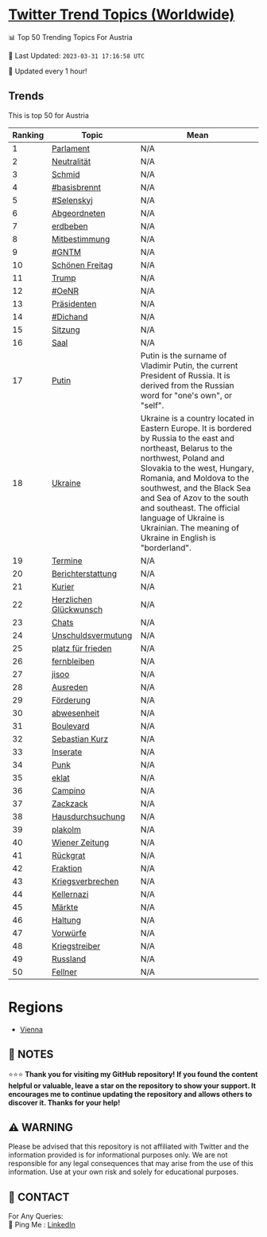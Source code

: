 [Twitter Trend Topics (Worldwide)](https://github.com/ErcinDedeoglu/Twitter-Trend-Topics)
==========


📊 Top 50 Trending Topics For Austria

📆 Last Updated: `2023-03-31 17:16:58 UTC`

🔧 Updated every 1 hour!


## Trends

This is top 50 for Austria

| Ranking | Topic | Mean |
| ------- | ------------ | ------------ |
| 1 | [Parlament](http://twitter.com/search?q=Parlament) | N/A |
| 2 | [Neutralität](http://twitter.com/search?q=Neutralit%c3%a4t) | N/A |
| 3 | [Schmid](http://twitter.com/search?q=Schmid) | N/A |
| 4 | [#basisbrennt](http://twitter.com/search?q=%23basisbrennt) | N/A |
| 5 | [#Selenskyj](http://twitter.com/search?q=%23Selenskyj) | N/A |
| 6 | [Abgeordneten](http://twitter.com/search?q=Abgeordneten) | N/A |
| 7 | [erdbeben](http://twitter.com/search?q=erdbeben) | N/A |
| 8 | [Mitbestimmung](http://twitter.com/search?q=Mitbestimmung) | N/A |
| 9 | [#GNTM](http://twitter.com/search?q=%23GNTM) | N/A |
| 10 | [Schönen Freitag](http://twitter.com/search?q=Sch%c3%b6nen+Freitag) | N/A |
| 11 | [Trump](http://twitter.com/search?q=Trump) | N/A |
| 12 | [#OeNR](http://twitter.com/search?q=%23OeNR) | N/A |
| 13 | [Präsidenten](http://twitter.com/search?q=Pr%c3%a4sidenten) | N/A |
| 14 | [#Dichand](http://twitter.com/search?q=%23Dichand) | N/A |
| 15 | [Sitzung](http://twitter.com/search?q=Sitzung) | N/A |
| 16 | [Saal](http://twitter.com/search?q=Saal) | N/A |
| 17 | [Putin](http://twitter.com/search?q=Putin) | Putin is the surname of Vladimir Putin, the current President of Russia. It is derived from the Russian word for "one's own", or "self". |
| 18 | [Ukraine](http://twitter.com/search?q=Ukraine) | Ukraine is a country located in Eastern Europe. It is bordered by Russia to the east and northeast, Belarus to the northwest, Poland and Slovakia to the west, Hungary, Romania, and Moldova to the southwest, and the Black Sea and Sea of Azov to the south and southeast. The official language of Ukraine is Ukrainian. The meaning of Ukraine in English is "borderland". |
| 19 | [Termine](http://twitter.com/search?q=Termine) | N/A |
| 20 | [Berichterstattung](http://twitter.com/search?q=Berichterstattung) | N/A |
| 21 | [Kurier](http://twitter.com/search?q=Kurier) | N/A |
| 22 | [Herzlichen Glückwunsch](http://twitter.com/search?q=Herzlichen+Gl%c3%bcckwunsch) | N/A |
| 23 | [Chats](http://twitter.com/search?q=Chats) | N/A |
| 24 | [Unschuldsvermutung](http://twitter.com/search?q=Unschuldsvermutung) | N/A |
| 25 | [platz für frieden](http://twitter.com/search?q=platz+f%c3%bcr+frieden) | N/A |
| 26 | [fernbleiben](http://twitter.com/search?q=fernbleiben) | N/A |
| 27 | [jisoo](http://twitter.com/search?q=jisoo) | N/A |
| 28 | [Ausreden](http://twitter.com/search?q=Ausreden) | N/A |
| 29 | [Förderung](http://twitter.com/search?q=F%c3%b6rderung) | N/A |
| 30 | [abwesenheit](http://twitter.com/search?q=abwesenheit) | N/A |
| 31 | [Boulevard](http://twitter.com/search?q=Boulevard) | N/A |
| 32 | [Sebastian Kurz](http://twitter.com/search?q=Sebastian+Kurz) | N/A |
| 33 | [Inserate](http://twitter.com/search?q=Inserate) | N/A |
| 34 | [Punk](http://twitter.com/search?q=Punk) | N/A |
| 35 | [eklat](http://twitter.com/search?q=eklat) | N/A |
| 36 | [Campino](http://twitter.com/search?q=Campino) | N/A |
| 37 | [Zackzack](http://twitter.com/search?q=Zackzack) | N/A |
| 38 | [Hausdurchsuchung](http://twitter.com/search?q=Hausdurchsuchung) | N/A |
| 39 | [plakolm](http://twitter.com/search?q=plakolm) | N/A |
| 40 | [Wiener Zeitung](http://twitter.com/search?q=Wiener+Zeitung) | N/A |
| 41 | [Rückgrat](http://twitter.com/search?q=R%c3%bcckgrat) | N/A |
| 42 | [Fraktion](http://twitter.com/search?q=Fraktion) | N/A |
| 43 | [Kriegsverbrechen](http://twitter.com/search?q=Kriegsverbrechen) | N/A |
| 44 | [Kellernazi](http://twitter.com/search?q=Kellernazi) | N/A |
| 45 | [Märkte](http://twitter.com/search?q=M%c3%a4rkte) | N/A |
| 46 | [Haltung](http://twitter.com/search?q=Haltung) | N/A |
| 47 | [Vorwürfe](http://twitter.com/search?q=Vorw%c3%bcrfe) | N/A |
| 48 | [Kriegstreiber](http://twitter.com/search?q=Kriegstreiber) | N/A |
| 49 | [Russland](http://twitter.com/search?q=Russland) | N/A |
| 50 | [Fellner](http://twitter.com/search?q=Fellner) | N/A |



# Regions

* [Vienna](</Austria/Vienna.md>)



## 📝 NOTES

⭐⭐⭐ **Thank you for visiting my GitHub repository! If you found the content helpful or valuable, leave a star on the repository to show your support. It encourages me to continue updating the repository and allows others to discover it. Thanks for your help!**


## ⚠️ WARNING

Please be advised that this repository is not affiliated with Twitter and the information provided is for informational purposes only. We are not responsible for any legal consequences that may arise from the use of this information. Use at your own risk and solely for educational purposes.


## 📨 CONTACT

 For Any Queries:  
            🏓 Ping Me : [LinkedIn](https://www.linkedin.com/in/ercindedeoglu/)
